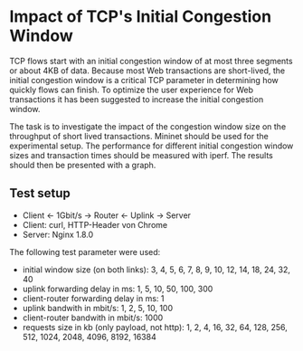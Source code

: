 # Impact of TCP's Initial Congestion Window

TCP flows start with an initial congestion window of at most three segments or
about 4KB of data. Because most Web transactions are short-lived, the initial
congestion window is a critical TCP parameter in determining how quickly flows
can finish. To optimize the user experience for Web transactions it has been
suggested to increase the initial congestion window.

The task is to investigate the impact of the congestion window size on the
throughput of short lived transactions. Mininet should be used for the
experimental setup. The performance for different initial congestion window
sizes and transaction times should be measured with iperf. The results should
then be presented with a graph.


## Test setup

- Client <- 1Gbit/s -> Router <- Uplink -> Server
- Client: curl, HTTP-Header von Chrome
- Server: Nginx 1.8.0

The following test parameter were used:

- initial window size (on both links): 3, 4, 5, 6, 7, 8, 9, 10, 12, 14, 18, 24, 32, 40
- uplink forwarding delay in ms: 1, 5, 10, 50, 100, 300
- client-router forwarding delay in ms: 1
- uplink bandwith in mbit/s: 1, 2, 5, 10, 100
- client-router bandwith in mbit/s: 1000
- requests size in kb (only payload, not http): 1, 2, 4, 16, 32, 64, 128, 256, 512, 1024, 2048, 4096,
  8192, 16384
